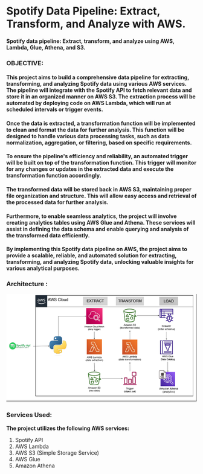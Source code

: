 # Spotify Data Pipeline: Extract, Transform, and Analyze with AWS.

#### Spotify data pipeline: Extract, transform, and analyze using AWS, Lambda, Glue, Athena, and S3.

### OBJECTIVE:
#### This project aims to build a comprehensive data pipeline for extracting, transforming, and analyzing Spotify data using various AWS services. The pipeline will integrate with the Spotify API to fetch relevant data and store it in an organized manner on AWS S3. The extraction process will be automated by deploying code on AWS Lambda, which will run at scheduled intervals or trigger events.
#### Once the data is extracted, a transformation function will be implemented to clean and format the data for further analysis. This function will be designed to handle various data processing tasks, such as data normalization, aggregation, or filtering, based on specific requirements.
#### To ensure the pipeline's efficiency and reliability, an automated trigger will be built on top of the transformation function. This trigger will monitor for any changes or updates in the extracted data and execute the transformation function accordingly.
#### The transformed data will be stored back in AWS S3, maintaining proper file organization and structure. This will allow easy access and retrieval of the processed data for further analysis.
#### Furthermore, to enable seamless analytics, the project will involve creating analytics tables using AWS Glue and Athena. These services will assist in defining the data schema and enable querying and analysis of the transformed data efficiently.
#### By implementing this Spotify data pipeline on AWS, the project aims to provide a scalable, reliable, and automated solution for extracting, transforming, and analyzing Spotify data, unlocking valuable insights for various analytical purposes.

### Architecture :
![Architecture](https://github.com/On-car/spotify-end-to-end-data-engineering--project/blob/main/Project%20Archicture.png)

### Services Used:
**The project utilizes the following AWS services:**

1. Spotify API
2. AWS Lambda
3. AWS S3 (Simple Storage Service)
4. AWS Glue
5. Amazon Athena

